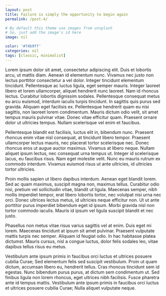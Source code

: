 ```yaml
---
layout: post
title: Failure is simply the opportunity to begin again
permalink: /post-4/

# By default this theme use images from unsplash
# So, just add the image's id here
image: nil

color: '#74b9ff'
categories: nil
tags: [classic, minimalist]
---
```


Lorem ipsum dolor sit amet, consectetur adipiscing elit. Duis et lobortis arcu, ut mattis diam. Aenean id elementum nunc. Vivamus nec justo non lectus porttitor consectetur a vel dolor. Integer tincidunt elementum tincidunt. Pellentesque ac luctus ligula, eget semper mauris. Integer laoreet libero et lorem ullamcorper, aliquet hendrerit nunc laoreet. Nam id rhoncus lectus. Curabitur lobortis dignissim sodales. Pellentesque consequat metus eu arcu euismod, interdum iaculis turpis tincidunt. In sagittis quis purus sed gravida. Aliquam eget facilisis ex. Pellentesque hendrerit quam eu nisi sagittis, non laoreet lorem condimentum. Mauris dictum odio velit, sit amet tempus mauris pulvinar vitae. Donec vitae efficitur quam. Praesent ornare dolor ut ultricies tempus. Nullam scelerisque vel enim et faucibus.

Pellentesque blandit est facilisis, luctus elit in, bibendum nunc. Praesent rhoncus enim vitae nisl consequat, at tincidunt libero tempor. Praesent ullamcorper lectus mauris, nec placerat tortor scelerisque nec. Donec rhoncus eros ut augue auctor maximus. Vivamus at libero neque. Nullam aliquet ipsum lectus, nec consequat urna tempus ut. Integer id scelerisque lacus, eu faucibus risus. Nam eget molestie velit. Nunc eu mauris rutrum ex commodo interdum. Vivamus euismod risus ut ante ultricies, id ultricies tortor ultricies.

Proin mollis sapien ut libero dapibus interdum. Aenean eget blandit lorem. Sed ac quam maximus, suscipit magna non, maximus tellus. Curabitur odio nisi, pretium vel sollicitudin vitae, blandit ut ligula. Maecenas semper, nibh mollis imperdiet tempor, erat libero lobortis tortor, nec volutpat nisi urna nec orci. Donec ultrices lectus metus, id ultricies neque efficitur non. Ut ut ante porttitor purus imperdiet bibendum eget id ipsum. Morbi gravida nisl non tortor commodo iaculis. Mauris id ipsum vel ligula suscipit blandit et nec justo.

Phasellus non metus vitae risus varius sagittis vel at enim. Duis eget mi lorem. Maecenas tincidunt at ipsum sit amet pulvinar. Praesent vulputate mattis turpis nec semper. Aliquam id feugiat odio. In hac habitasse platea dictumst. Mauris cursus, nisl a congue luctus, dolor felis sodales leo, vitae dapibus tellus risus eu metus.

Vestibulum ante ipsum primis in faucibus orci luctus et ultrices posuere cubilia Curae; Sed elementum felis sed suscipit vestibulum. Proin ut quam dictum, accumsan libero eu, hendrerit tellus. Cras rhoncus tincidunt sem id egestas. Nunc bibendum purus purus, at dictum sem condimentum ut. Sed finibus ligula non lorem rhoncus, eget ultrices nibh facilisis. Fusce pharetra ante id tempus mattis. Vestibulum ante ipsum primis in faucibus orci luctus et ultrices posuere cubilia Curae; Nulla aliquet vulputate neque.